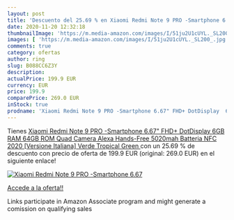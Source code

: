 ```yaml
---
layout: post
title: 'Descuento del 25.69 % en Xiaomi Redmi Note 9 PRO -Smartphone 6.67'
date: 2020-11-20 12:32:18
thumbnailImage: 'https://m.media-amazon.com/images/I/51ju2U1cUYL._SL200_.jpg'
images: [ 'https://m.media-amazon.com/images/I/51ju2U1cUYL._SL200_.jpg' ]
comments: true
category: ofertas
author: ring
slug: B088CC6Z3Y
description:
actualPrice: 199.9 EUR
currency: EUR
price: 199.9
comparePrice: 269.0 EUR
inStock: true
prodname: 'Xiaomi Redmi Note 9 PRO -Smartphone 6.67" FHD+ DotDisplay  6GB RAM  64GB ROM  Quad Camera   Alexa Hands-Free  5020mah Batteria  NFC  2020 [Versione Italiana]  Verde  Tropical Green '
---
```


Tienes [Xiaomi Redmi Note 9 PRO -Smartphone 6.67" FHD+ DotDisplay  6GB RAM  64GB ROM  Quad Camera   Alexa Hands-Free  5020mah Batteria  NFC  2020 [Versione Italiana]  Verde  Tropical Green ](https://www.amazon.it/dp/B088CC6Z3Y/?tag=tolees00-21) con un 25.69 % de descuento con precio de oferta de 199.9 EUR (original: 269.0 EUR) en el siguiente enlace!

[![Xiaomi Redmi Note 9 PRO -Smartphone 6.67](https://m.media-amazon.com/images/I/51ju2U1cUYL._SL200_.jpg)](https://www.amazon.it/dp/B088CC6Z3Y/?tag=tolees00-21)

[Accede a la oferta!!](https://www.amazon.it/dp/B088CC6Z3Y/?tag=tolees00-21)

Links participate in Amazon Associate program and might generate a comission on qualifying sales


